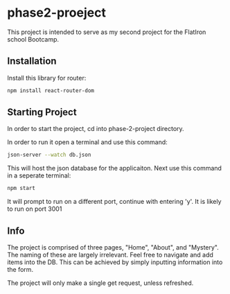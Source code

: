 # phase2-proeject

This project is intended to serve as my second project for the FlatIron school Bootcamp.

## Installation
Install this library for router:

```bash 
npm install react-router-dom
```

## Starting Project
In order to start the project, cd into phase-2-project directory.

In order to run it open a terminal and use this command:
```bash 
json-server --watch db.json
```

This will host the json database for the applicaiton.
Next use this command in a seperate terminal:
```bash 
npm start
```

It will prompt to run on a different port, continue with entering 'y'. It is likely to run on port 3001


## Info

The project is comprised of three pages, "Home", "About", and "Mystery". The naming of these are largely irrelevant. Feel free to navigate and add items into the DB. This can be achieved by simply inputting information into the form.

The project will only make a single get request, unless refreshed.
